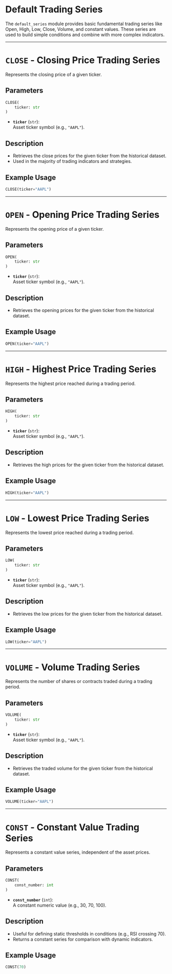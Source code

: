 
# Default Trading Series

The `default_series` module provides basic fundamental trading series like Open, High, Low, Close, Volume, and constant values. These series are used to build simple conditions and combine with more complex indicators.

---

# `CLOSE` - Closing Price Trading Series

Represents the closing price of a given ticker.

## Parameters

```python
CLOSE(
    ticker: str
)
```

- **`ticker`** (`str`):  
  Asset ticker symbol (e.g., `"AAPL"`).

## Description

- Retrieves the close prices for the given ticker from the historical dataset.
- Used in the majority of trading indicators and strategies.

## Example Usage

```python
CLOSE(ticker="AAPL")
```

---

# `OPEN` - Opening Price Trading Series

Represents the opening price of a given ticker.

## Parameters

```python
OPEN(
    ticker: str
)
```

- **`ticker`** (`str`):  
  Asset ticker symbol (e.g., `"AAPL"`).

## Description

- Retrieves the opening prices for the given ticker from the historical dataset.

## Example Usage

```python
OPEN(ticker="AAPL")
```

---

# `HIGH` - Highest Price Trading Series

Represents the highest price reached during a trading period.

## Parameters

```python
HIGH(
    ticker: str
)
```

- **`ticker`** (`str`):  
  Asset ticker symbol (e.g., `"AAPL"`).

## Description

- Retrieves the high prices for the given ticker from the historical dataset.

## Example Usage

```python
HIGH(ticker="AAPL")
```

---

# `LOW` - Lowest Price Trading Series

Represents the lowest price reached during a trading period.

## Parameters

```python
LOW(
    ticker: str
)
```

- **`ticker`** (`str`):  
  Asset ticker symbol (e.g., `"AAPL"`).

## Description

- Retrieves the low prices for the given ticker from the historical dataset.

## Example Usage

```python
LOW(ticker="AAPL")
```

---

# `VOLUME` - Volume Trading Series

Represents the number of shares or contracts traded during a trading period.

## Parameters

```python
VOLUME(
    ticker: str
)
```

- **`ticker`** (`str`):  
  Asset ticker symbol (e.g., `"AAPL"`).

## Description

- Retrieves the traded volume for the given ticker from the historical dataset.

## Example Usage

```python
VOLUME(ticker="AAPL")
```

---

# `CONST` - Constant Value Trading Series

Represents a constant value series, independent of the asset prices.

## Parameters

```python
CONST(
    const_number: int
)
```

- **`const_number`** (`int`):  
  A constant numeric value (e.g., 30, 70, 100).

## Description

- Useful for defining static thresholds in conditions (e.g., RSI crossing 70).
- Returns a constant series for comparison with dynamic indicators.

## Example Usage

```python
CONST(70)
```
